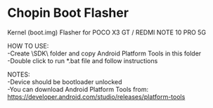 # Chopin Boot Flasher
Kernel (boot.img) Flasher for POCO X3 GT / REDMI NOTE 10 PRO 5G  
  
HOW TO USE:  
-Create \SDK\ folder and copy Android Platform Tools in this folder  
-Double click to run *.bat file and follow instructions  
  
NOTES:   
-Device should be bootloader unlocked  
-You can download Android Platform Tools from: https://developer.android.com/studio/releases/platform-tools  
